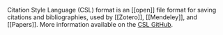 Citation Style Language (CSL) format is an [[open]] file format for saving citations and bibliographies, used by [[Zotero]], [[Mendeley]], and [[Papers]]. More information available on the [CSL GitHub](https://github.com/citation-style-language).